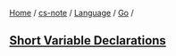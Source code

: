 [Home](https://mengxianbin.github.io) /
[cs-note](https://mengxianbin.github.io/cs-note) /
[Language](https://mengxianbin.github.io/cs-note/content/language) /
[Go](https://mengxianbin.github.io/cs-note/content/language/go) /

## [Short Variable Declarations](https://mengxianbin.github.io/cs-note/content/language/go/short_variable_declarations)
